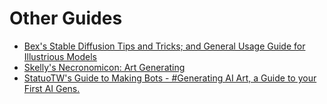 # Other Guides

- [Bex's Stable Diffusion Tips and Tricks; and General Usage Guide for Illustrious Models](https://rentry.co/bextoper_illustrious_guide)
- [Skelly's Necronomicon: Art Generating](https://rentry.org/Necronomiconart)
- [StatuoTW's Guide to Making Bots - #Generating AI Art, a Guide to your First AI Gens.](https://rentry.co/statuobotmakie#generating-ai-art-a-guide-to-your-first-ai-gens)
